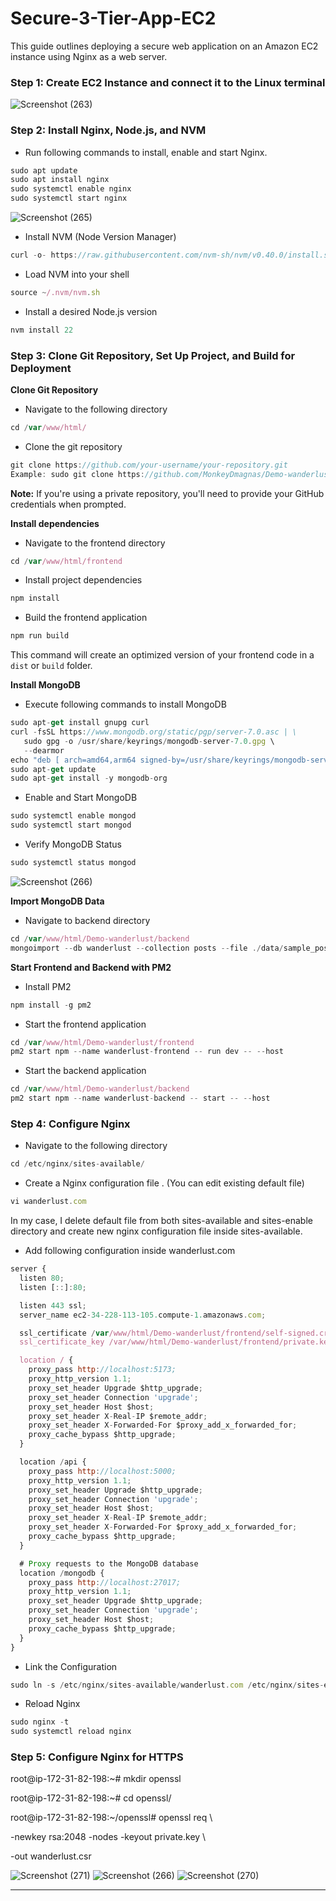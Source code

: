# Secure-3-Tier-App-EC2

This guide outlines deploying a secure web application on an Amazon EC2 instance using Nginx as a web server.

### Step 1: Create EC2 Instance and connect it to the Linux terminal
![Screenshot (263)](https://github.com/user-attachments/assets/f310549b-0aeb-4a7f-acd8-1cb7dfd35605)

### Step 2: Install Nginx, Node.js, and NVM

- Run following commands to install, enable and start Nginx.

```jsx
sudo apt update
sudo apt install nginx
sudo systemctl enable nginx
sudo systemctl start nginx
```
![Screenshot (265)](https://github.com/user-attachments/assets/af0afdf1-b8a2-406c-9358-bfffae5174da)

- Install NVM (Node Version Manager)

```jsx
curl -o- https://raw.githubusercontent.com/nvm-sh/nvm/v0.40.0/install.sh | bash
```

- Load NVM into your shell

```jsx
source ~/.nvm/nvm.sh
```

- Install a desired Node.js version

```jsx
nvm install 22
```

### Step 3: Clone Git Repository, Set Up Project, and Build for Deployment

**Clone Git Repository**

- Navigate to the following directory

```jsx
cd /var/www/html/
```

- Clone the git repository

```jsx
git clone https://github.com/your-username/your-repository.git
Example: sudo git clone https://github.com/MonkeyDmagnas/Demo-wanderlust.git
```

**Note:** If you're using a private repository, you'll need to provide your GitHub credentials when prompted.

**Install dependencies**

- Navigate to the frontend directory

```jsx
cd /var/www/html/frontend
```

- Install project dependencies

```jsx
npm install
```

- Build the frontend application

```jsx
npm run build
```

This command will create an optimized version of your frontend code in a `dist` or `build` folder.

**Install MongoDB**

- Execute following commands to install MongoDB

```jsx
sudo apt-get install gnupg curl
curl -fsSL https://www.mongodb.org/static/pgp/server-7.0.asc | \
   sudo gpg -o /usr/share/keyrings/mongodb-server-7.0.gpg \
   --dearmor
echo "deb [ arch=amd64,arm64 signed-by=/usr/share/keyrings/mongodb-server-7.0.gpg ] https://repo.mongodb.org/apt/ubuntu jammy/mongodb-org/7.0 multiverse" | sudo tee /etc/apt/sources.list.d/mongodb-org-7.0.list
sudo apt-get update
sudo apt-get install -y mongodb-org
```

- Enable and Start MongoDB

```jsx
sudo systemctl enable mongod
sudo systemctl start mongod
```

- Verify MongoDB Status

```jsx
sudo systemctl status mongod
```
![Screenshot (266)](https://github.com/user-attachments/assets/ae885baa-7c46-4b93-9476-62dda9c668df)

**Import MongoDB Data**

- Navigate to backend directory

```jsx
cd /var/www/html/Demo-wanderlust/backend
mongoimport --db wanderlust --collection posts --file ./data/sample_posts.json --jsonArray
```

**Start Frontend and Backend with PM2**

- Install PM2

```jsx
npm install -g pm2
```

- Start the frontend application

```jsx
cd /var/www/html/Demo-wanderlust/frontend
pm2 start npm --name wanderlust-frontend -- run dev -- --host
```

- Start the backend application

```jsx
cd /var/www/html/Demo-wanderlust/backend
pm2 start npm --name wanderlust-backend -- start -- --host
```

### Step 4: Configure Nginx

- Navigate to the following directory

```jsx
cd /etc/nginx/sites-available/
```

- Create a Nginx configuration file . (You can edit existing default file)

```jsx
vi wanderlust.com
```

In my case, I delete default file from both sites-available and sites-enable directory and create new nginx configuration file inside sites-available.

- Add following configuration inside wanderlust.com

```jsx
server {
  listen 80;
  listen [::]:80;

  listen 443 ssl;
  server_name ec2-34-228-113-105.compute-1.amazonaws.com;

  ssl_certificate /var/www/html/Demo-wanderlust/frontend/self-signed.crt;
  ssl_certificate_key /var/www/html/Demo-wanderlust/frontend/private.key;

  location / {
    proxy_pass http://localhost:5173;
    proxy_http_version 1.1;
    proxy_set_header Upgrade $http_upgrade;
    proxy_set_header Connection 'upgrade';
    proxy_set_header Host $host;
    proxy_set_header X-Real-IP $remote_addr;
    proxy_set_header X-Forwarded-For $proxy_add_x_forwarded_for;
    proxy_cache_bypass $http_upgrade;
  }

  location /api {
    proxy_pass http://localhost:5000;
    proxy_http_version 1.1;
    proxy_set_header Upgrade $http_upgrade;
    proxy_set_header Connection 'upgrade';
    proxy_set_header Host $host;
    proxy_set_header X-Real-IP $remote_addr;
    proxy_set_header X-Forwarded-For $proxy_add_x_forwarded_for;
    proxy_cache_bypass $http_upgrade;
  }

  # Proxy requests to the MongoDB database
  location /mongodb {
    proxy_pass http://localhost:27017;
    proxy_http_version 1.1;
    proxy_set_header Upgrade $http_upgrade;
    proxy_set_header Connection 'upgrade';
    proxy_set_header Host $host;
    proxy_cache_bypass $http_upgrade;
  }
}
```

- Link the Configuration

```jsx
sudo ln -s /etc/nginx/sites-available/wanderlust.com /etc/nginx/sites-enabled/wanderlust.com
```

- Reload Nginx

```jsx
sudo nginx -t
sudo systemctl reload nginx
```

### Step 5: Configure Nginx for HTTPS

root@ip-172-31-82-198:~# mkdir openssl

root@ip-172-31-82-198:~# cd openssl/

root@ip-172-31-82-198:~/openssl# openssl req \

-newkey rsa:2048 -nodes -keyout private.key \

-out wanderlust.csr

![Screenshot (271)](https://github.com/user-attachments/assets/5f49a233-d85d-4274-9a8c-64bab41adeb6)
![Screenshot (266)](https://github.com/user-attachments/assets/59f0e14e-9cc4-4a66-b6fc-8ef8fc51476a)
![Screenshot (270)](https://github.com/user-attachments/assets/e932a644-cbc5-4f88-a370-e6bcb0084adc)

---

